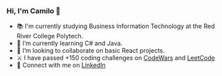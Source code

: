 ### Hi, I'm Camilo 👋

- 📚 I'm currently studying Business Information Technology at the Red River College Polytech.
- 🌱 I’m currently learning C# and Java.
- 👯 I’m looking to collaborate on basic React projects.
- ⚔ I have passed +150 coding challenges on [CodeWars](https://www.codewars.com/users/milolucero) and [LeetCode](https://leetcode.com/milolucero/)
- 📧 Connect with me on [LinkedIn](https://www.linkedin.com/in/milolucero/)
<!--- ⚡ Fun fact: ... --->

<!--- 
### Connect with me:
[<img src="https://raw.githubusercontent.com/simple-icons/simple-icons/0935b98d6b3791accd637d6a70b5fd3ec393711b/icons/linkedin.svg" width="30px">](https://www.linkedin.com/in/milolucero/)
--->
